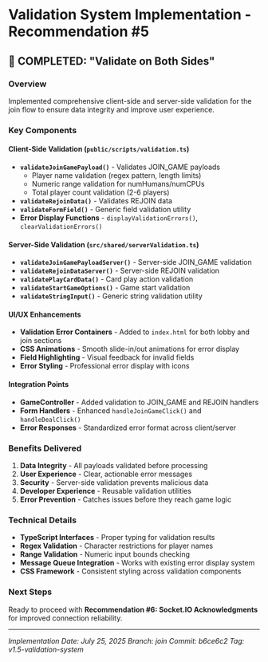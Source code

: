 # Validation System Implementation - Recommendation #5

## 🎯 COMPLETED: "Validate on Both Sides"

### Overview
Implemented comprehensive client-side and server-side validation for the join flow to ensure data integrity and improve user experience.

### Key Components

#### Client-Side Validation (`public/scripts/validation.ts`)
- **`validateJoinGamePayload()`** - Validates JOIN_GAME payloads
  - Player name validation (regex pattern, length limits)
  - Numeric range validation for numHumans/numCPUs
  - Total player count validation (2-6 players)
- **`validateRejoinData()`** - Validates REJOIN data
- **`validateFormField()`** - Generic field validation utility
- **Error Display Functions** - `displayValidationErrors()`, `clearValidationErrors()`

#### Server-Side Validation (`src/shared/serverValidation.ts`)
- **`validateJoinGamePayloadServer()`** - Server-side JOIN_GAME validation
- **`validateRejoinDataServer()`** - Server-side REJOIN validation
- **`validatePlayCardData()`** - Card play action validation
- **`validateStartGameOptions()`** - Game start validation
- **`validateStringInput()`** - Generic string validation utility

#### UI/UX Enhancements
- **Validation Error Containers** - Added to `index.html` for both lobby and join sections
- **CSS Animations** - Smooth slide-in/out animations for error display
- **Field Highlighting** - Visual feedback for invalid fields
- **Error Styling** - Professional error display with icons

#### Integration Points
- **GameController** - Added validation to JOIN_GAME and REJOIN handlers
- **Form Handlers** - Enhanced `handleJoinGameClick()` and `handleDealClick()`
- **Error Responses** - Standardized error format across client/server

### Benefits Delivered
1. **Data Integrity** - All payloads validated before processing
2. **User Experience** - Clear, actionable error messages
3. **Security** - Server-side validation prevents malicious data
4. **Developer Experience** - Reusable validation utilities
5. **Error Prevention** - Catches issues before they reach game logic

### Technical Details
- **TypeScript Interfaces** - Proper typing for validation results
- **Regex Validation** - Character restrictions for player names
- **Range Validation** - Numeric input bounds checking
- **Message Queue Integration** - Works with existing error display system
- **CSS Framework** - Consistent styling across validation components

### Next Steps
Ready to proceed with **Recommendation #6: Socket.IO Acknowledgments** for improved connection reliability.

---
*Implementation Date: July 25, 2025*
*Branch: join*
*Commit: b6ce6c2*
*Tag: v1.5-validation-system*
